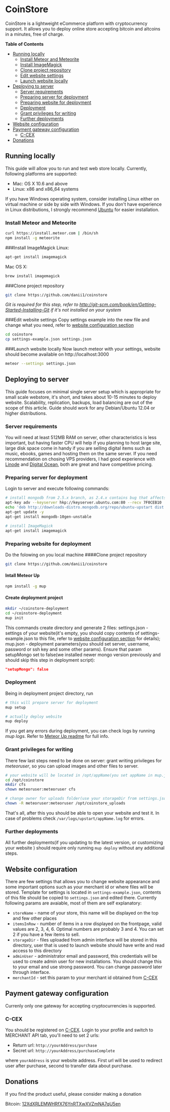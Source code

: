 # CoinStore

CoinStore is a lightweight eCommerce platform with cryptocurrency support. It allows you to deploy online store accepting bitcoin and altcoins in a minutes, free of charge.


**Table of Contents**
- [Running locally](#running-locally)
    - [Install Meteor and Meteorite](#install-meteor-and-meteorite)
    - [Install ImageMagick](#install-imagemagick)
    - [Clone project repository](#clone-project-repository)
    - [Edit website settings](#edit-website-settings)
    - [Launch website locally](#launch-website-locally)
- [Deploying to server](#deploying-to-server)
    - [Server requirements](#server-requirements)
    - [Preparing server for deployment](#preparing-server-for-deployment)
    - [Preparing website for deployment](#preparing-website-for-deployment)
    - [Deployment](#deployment)
    - [Grant privileges for writing](#grant-privileges-for-writing)
    - [Further deployments](#further-deployments)
- [Website configuration](#website-configuration)
- [Payment gateway configuration](#payment-gateway-configuration)
    - [C-CEX](#c-cex)
- [Donations](#donations)

## Running locally
This guide will allow you to run and test web store locally. Currently, following platforms are supported:
* Mac: OS X 10.6 and above
* Linux: x86 and x86_64 systems

If you have Windows operating system, consider installing Linux either on virtual machine or side by side with Windows. If you don't have experience in Linux distributions, I strongly recommend [Ubuntu](http://www.ubuntu.com/download/desktop) for easier installation.

### Install Meteor and Meteorite

``` sh
curl https://install.meteor.com | /bin/sh
npm install -g meteorite
```
###Install ImageMagick
Linux:
``` sh
apt-get install imagemagick
```

Mac OS X:
``` sh
brew install imagemagick
```

###Clone project repository
``` sh
git clone https://github.com/danii1/coinstore
```
_Git is required for this step, refer to http://git-scm.com/book/en/Getting-Started-Installing-Git if it's not installed on your system_

###Edit website settings
Copy settings example into the new file and change what you need, refer to [website configuration section](#website-configuration)
``` sh
cd coinstore
cp settings-example.json settings.json 
```
###Launch website locally
Now launch meteor with your settings, website should become available on http://localhost:3000
``` sh
meteor --settings settings.json
```

## Deploying to server
This guide focuses on minimal single server setup which is appropriate for small scale webstore, it's short, and takes about 10-15 minutes to deploy website. Scalability, replication, backups, load balancing are out of the scope of this article. Guide should work for any Debian/Ubuntu 12.04 or higher distributions.

### Server requirements
You will need at least 512MB RAM on server, other characteristics is less important, but having faster CPU will help if you planning to host large site, large disk space come in handy if you are selling digital items such as music, ebooks, games and hosting them on the same server. If you need recommendation on chosing VPS providers, I had good experience with [Linode](https://www.linode.com/?r=cb553d9cb7d8dd8f836c748b9f5c690c3f549bbe) and [Digital Ocean](https://www.digitalocean.com/?refcode=7679e1b32f02), both are great and have competitive pricing.

### Preparing server for deployment
Login to server and execute following commands:
``` sh
# install mongodb from 2.5.x branch, as 2.4.x contains bug that affects CoinStore
apt-key adv --keyserver hkp://keyserver.ubuntu.com:80 --recv 7F0CEB10
echo 'deb http://downloads-distro.mongodb.org/repo/ubuntu-upstart dist 10gen' | tee /etc/apt/sources.list.d/10gen.list
apt-get update -y
apt-get install mongodb-10gen-unstable

# install ImageMagick
apt-get install imagemagick
```

### Preparing website for deployment
Do the folowing on you local machine
####Clone project repository
``` sh
git clone https://github.com/danii1/coinstore
```
#### Intall Meteor Up
``` sh
npm install -g mup
```
#### Create deployment project
``` sh
mkdir ~/coinstore-deployment
cd ~/coinstore-deployment
mup init
```
This commands create directory and generate 2 files: settings.json - settings of your website(it's empty, you should copy contents of settings-example.json to this file, refer to [website configuration section](#website-configuration) for details); mup.json - deployment parameters(you should set server, username, password or ssh key and some other params). Ensure that param setupMongo set to false(we installed newer mongo version previously and should skip this step in deployment script):
``` json
"setupMongo": false
```
### Deployment
Being in deployment project directory, run
``` sh
# this will prepare server for deployment
mup setup

# actually deploy website
mup deploy
```
If you get any errors during deployment, you can check logs by running _mup logs_. Refer to [Meteor Up readme](https://github.com/arunoda/meteor-up) for full info.

### Grant privileges for writing
There few last steps need to be done on server: grant writing privileges for _meteoruser_, so you can upload images and other files to server.
``` sh
# your website will be located in /opt/appName(you set appName in mup.json) 
cd /opt/coinstore
mkdir cfs
chown meteoruser:meteoruser cfs

# change owner for uploads folder(use your storageDir from settings.json)
chown -R meteoruser:meteoruser /opt/coinstore_uploads
```
That's all, after this you should be able to open your website and test it. In case of problems check `/var/logs/upstart/appName.log` for errors.

### Further deployments
All further deployments(if you updating to the latest version, or customizing your website ) should require only running 
`mup deploy` without any additional steps.

## Website configuration
There are few settings that allows you to change website appearance and some important options such as your merchant id or where files will be stored. Template for settings is located in `settings-example.json`, contents of this file should be copied to `settings.json` and edited there. Currently following params are avaiable, most of them are self explanatory:

- `storeName` - name of your store, this name will be displayed on the top and few other places
- `itemsInRow` - number of items in a row displayed on the frontpage, valid values are 2, 3, 4, 6. Optimal numbers are probably 3 and 4. You can set 2 if you have a few items to sell.
- `storageDir` - files uploaded from admin interface will be stored in this directory, user that is used to launch website should have write and read access to this directory
- `adminUser` - administrator email and password, this credentials will be used to create admin user for new installations. You should change this to your email and use strong password. You can change password later through interface.
- `merchantId` - set this param to your merchant id obtained from [C-CEX](https://c-cex.com/?rf=278C17E805357FAD)


## Payment gateway configuration
Currenly only one gateway for accepting cryptocurrencies is supported.
### C-CEX
You should be registered on [C-CEX](https://c-cex.com/?rf=278C17E805357FAD). Login to your profile and switch to MERCHANT API tab, you'll need to set 2 urls:
- Return url: `http://yourAddress/purchase`
- Secret url: `http://yourAddress/purchaseComplete`

where `yourAddress` is your website address. First url will be used to redirect user after purchase, second to transfer data about purchase.


## Donations

If you find the product useful, please consider making a donation

Bitcoin: [12XdXRLEMWHRfX76YnRTXwXVZmNA7qU5en](bitcoin:12XdXRLEMWHRfX76YnRTXwXVZmNA7qU5en)
